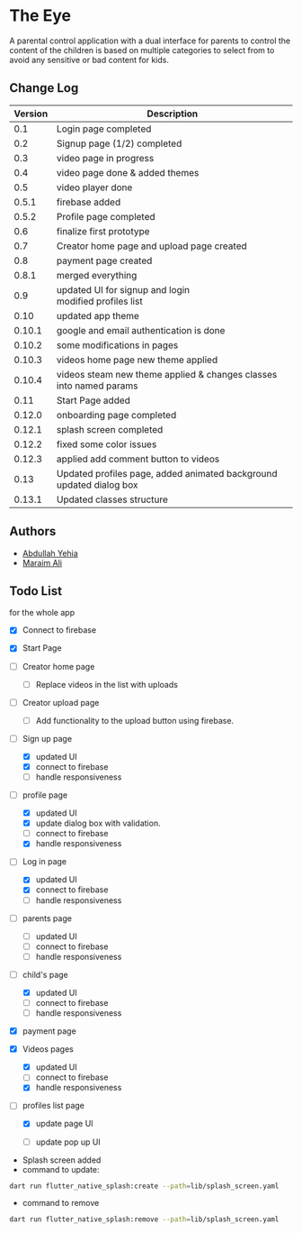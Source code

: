 # The Eye

A parental control application with a dual interface for parents to control
the content of the children is based on multiple categories to select from
to avoid any sensitive or bad content for kids.

## Change Log



| Version | Description                                                             |
|---------|-------------------------------------------------------------------------|
| 0.1     | Login page completed                                                    |
| 0.2     | Signup page (1/2) completed                                             |
| 0.3     | video page in progress                                                  |
| 0.4     | video page done & added themes                                          |
| 0.5     | video player done                                                       |
| 0.5.1   | firebase added                                                          |
| 0.5.2   | Profile page completed                                                  |
| 0.6     | finalize first prototype                                                |
| 0.7     | Creator home page and upload page created                               |
| 0.8     | payment page created                                                    |
| 0.8.1   | merged everything                                                       |
| 0.9     | updated UI for signup and login<br/> modified profiles list             |
| 0.10    | updated app theme                                                       |
| 0.10.1  | google and email authentication is done                                 |
| 0.10.2  | some modifications in pages                                             |
| 0.10.3  | videos home page new theme applied                                      |
| 0.10.4  | videos steam new theme applied & changes classes into named params      |
| 0.11    | Start Page added                                                        |
| 0.12.0  | onboarding page completed                                               |
| 0.12.1  | splash screen completed                                                 |
| 0.12.2  | fixed some color issues                                                 |
| 0.12.3  | applied add comment button to videos                                    |
| 0.13    | Updated profiles page, added animated background<br/>updated dialog box |
| 0.13.1  | Updated classes structure                                               |

## Authors

- [Abdullah Yehia](https://github.com/A-Yehia19)
- [Maraim Ali](https://github.com/mariam2001)

## Todo List

for the whole app
- [x] Connect to firebase

- [x] Start Page
- [ ] Creator home page
  - [ ] Replace videos in the list with uploads 
- [ ] Creator upload page
  - [ ] Add functionality to the upload button using firebase.
- [ ] Sign up page
  - [x] updated UI
  - [x] connect to firebase
  - [ ] handle responsiveness
- [ ] profile page
  - [x] updated UI
  - [x] update dialog box with validation.
  - [ ] connect to firebase
  - [x] handle responsiveness
- [ ] Log in page
  - [x] updated UI
  - [x] connect to firebase
  - [ ] handle responsiveness
- [ ] parents page
  - [ ] updated UI
  - [ ] connect to firebase
  - [ ] handle responsiveness
- [ ] child's page
  - [x] updated UI
  - [ ] connect to firebase
  - [ ] handle responsiveness
- [x] payment page
- [x] Videos pages
  - [x] updated UI
  - [ ] connect to firebase
  - [x] handle responsiveness
- [ ] profiles list page
  - [x] update page UI
  - [ ] update pop up UI


- Splash screen added
- command to update:

```bash
dart run flutter_native_splash:create --path=lib/splash_screen.yaml
```

- command to remove

```bash
dart run flutter_native_splash:remove --path=lib/splash_screen.yaml
```
